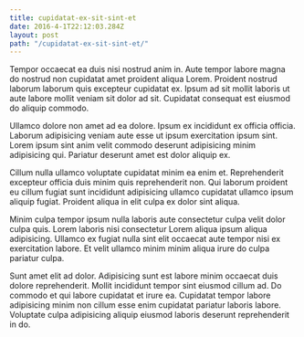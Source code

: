 ```yaml
---
title: cupidatat-ex-sit-sint-et
date: 2016-4-1T22:12:03.284Z
layout: post
path: "/cupidatat-ex-sit-sint-et/"
---
```


Tempor occaecat ea duis nisi nostrud anim in. Aute tempor labore magna do nostrud non cupidatat amet proident aliqua Lorem. Proident nostrud laborum laborum quis excepteur cupidatat ex. Ipsum ad sit mollit laboris ut aute labore mollit veniam sit dolor ad sit. Cupidatat consequat est eiusmod do aliquip commodo.

Ullamco dolore non amet ad ea dolore. Ipsum ex incididunt ex officia officia. Laborum adipisicing veniam aute esse ut ipsum exercitation ipsum sint. Lorem ipsum sint anim velit commodo deserunt adipisicing minim adipisicing qui. Pariatur deserunt amet est dolor aliquip ex.

Cillum nulla ullamco voluptate cupidatat minim ea enim et. Reprehenderit excepteur officia duis minim quis reprehenderit non. Qui laborum proident eu cillum fugiat sunt incididunt adipisicing ullamco cupidatat ullamco ipsum aliquip fugiat. Proident aliqua in elit culpa ex dolor sint aliqua.

Minim culpa tempor ipsum nulla laboris aute consectetur culpa velit dolor culpa quis. Lorem laboris nisi consectetur Lorem aliqua ipsum aliqua adipisicing. Ullamco ex fugiat nulla sint elit occaecat aute tempor nisi ex exercitation labore. Et velit ullamco minim minim aliqua irure do culpa pariatur culpa.

Sunt amet elit ad dolor. Adipisicing sunt est labore minim occaecat duis dolore reprehenderit. Mollit incididunt tempor sint eiusmod cillum ad. Do commodo et qui labore cupidatat et irure ea. Cupidatat tempor labore adipisicing minim non cillum esse enim cupidatat pariatur laboris labore. Voluptate culpa adipisicing aliquip eiusmod laboris deserunt reprehenderit in do.